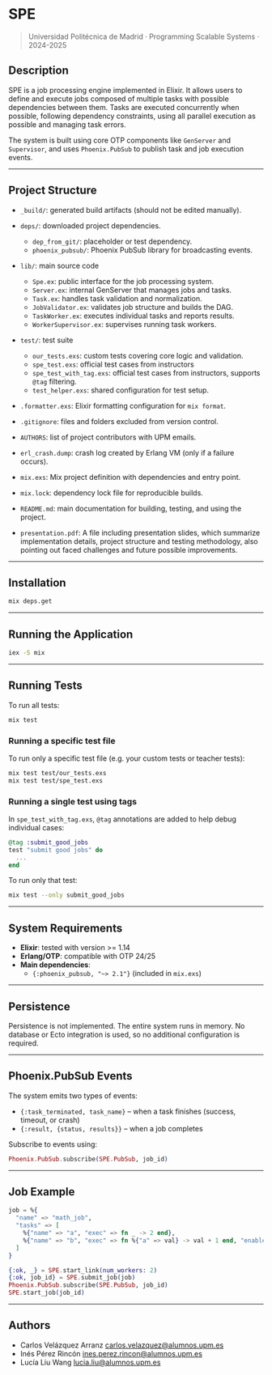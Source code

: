 # SPE

> Universidad Politécnica de Madrid · Programming Scalable Systems · 2024-2025

## Description

SPE is a job processing engine implemented in Elixir. It allows users to define and execute jobs composed of multiple tasks with possible dependencies between them. Tasks are executed concurrently when possible, following dependency constraints, using all parallel execution as possible and managing task errors.

The system is built using core OTP components like `GenServer` and `Supervisor`, and uses `Phoenix.PubSub` to publish task and job execution events.

---

## Project Structure

- `_build/`: generated build artifacts (should not be edited manually).
- `deps/`: downloaded project dependencies.
  - `dep_from_git/`: placeholder or test dependency.
  - `phoenix_pubsub/`: Phoenix PubSub library for broadcasting events.

- `lib/`: main source code
  - `Spe.ex`: public interface for the job processing system.
  - `Server.ex`: internal GenServer that manages jobs and tasks.
  - `Task.ex`: handles task validation and normalization.
  - `JobValidator.ex`: validates job structure and builds the DAG.
  - `TaskWorker.ex`: executes individual tasks and reports results.
  - `WorkerSupervisor.ex`: supervises running task workers.

- `test/`: test suite
  - `our_tests.exs`: custom tests covering core logic and validation.
  - `spe_test.exs`: official test cases from instructors
  - `spe_test_with_tag.exs`: official test cases from instructors, supports `@tag` filtering.
  - `test_helper.exs`: shared configuration for test setup.

- `.formatter.exs`: Elixir formatting configuration for `mix format`.
- `.gitignore`: files and folders excluded from version control.
- `AUTHORS`: list of project contributors with UPM emails.
- `erl_crash.dump`: crash log created by Erlang VM (only if a failure occurs).
- `mix.exs`: Mix project definition with dependencies and entry point.
- `mix.lock`: dependency lock file for reproducible builds.
- `README.md`: main documentation for building, testing, and using the project.
- `presentation.pdf`: A file including presentation slides, which summarize implementation details, project structure and testing methodology, also pointing out faced challenges and future possible improvements.

---

## Installation

```bash
mix deps.get
```

---

## Running the Application

```bash
iex -S mix
```

---

## Running Tests

To run all tests:

```bash
mix test
```

### Running a specific test file

To run only a specific test file (e.g. your custom tests or teacher tests):

```bash
mix test test/our_tests.exs
mix test test/spe_test.exs
```

### Running a single test using tags

In `spe_test_with_tag.exs`, `@tag` annotations are added to help debug individual cases:

```elixir
@tag :submit_good_jobs
test "submit good jobs" do
  ...
end
```

To run only that test:

```bash
mix test --only submit_good_jobs
```

---

## System Requirements

- **Elixir**: tested with version >= 1.14
- **Erlang/OTP**: compatible with OTP 24/25
- **Main dependencies**:
  - `{:phoenix_pubsub, "~> 2.1"}` (included in `mix.exs`)

---

## Persistence

Persistence is not implemented. The entire system runs in memory. No database or Ecto integration is used, so no additional configuration is required.

---

## Phoenix.PubSub Events

The system emits two types of events:

- `{:task_terminated, task_name}` – when a task finishes (success, timeout, or crash)
- `{:result, {status, results}}` – when a job completes

Subscribe to events using:

```elixir
Phoenix.PubSub.subscribe(SPE.PubSub, job_id)
```

---

## Job Example

```elixir
job = %{
  "name" => "math_job",
  "tasks" => [
    %{"name" => "a", "exec" => fn _ -> 2 end},
    %{"name" => "b", "exec" => fn %{"a" => val} -> val + 1 end, "enables" => ["a"]}
  ]
}

{:ok, _} = SPE.start_link(num_workers: 2)
{:ok, job_id} = SPE.submit_job(job)
Phoenix.PubSub.subscribe(SPE.PubSub, job_id)
SPE.start_job(job_id)
```

---

## Authors

- Carlos Velázquez Arranz <carlos.velazquez@alumnos.upm.es>
- Inés Pérez Rincón <ines.perez.rincon@alumnos.upm.es>
- Lucía Liu Wang <lucia.liu@alumnos.upm.es>
